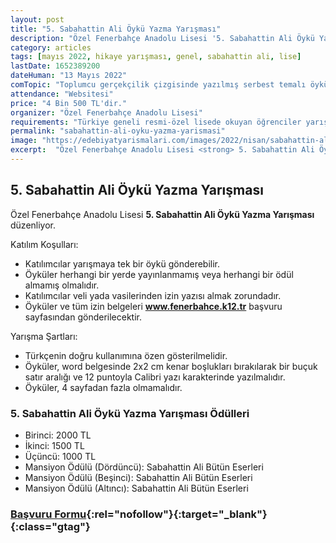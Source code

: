 ```yaml
---
layout: post
title: "5. Sabahattin Ali Öykü Yazma Yarışması"
description: "Özel Fenerbahçe Anadolu Lisesi '5. Sabahattin Ali Öykü Yazma Yarışması' düzenliyor."
category: articles
tags: [mayıs 2022, hikaye yarışması, genel, sabahattin ali, lise]
lastDate: 1652389200
dateHuman: "13 Mayıs 2022"
comTopic: "Toplumcu gerçekçilik çizgisinde yazılmış serbest temalı öyküler"
attendance: "Websitesi"
price: "4 Bin 500 TL'dir."
organizer: "Özel Fenerbahçe Anadolu Lisesi"
requirements: "Türkiye geneli resmi-özel lisede okuyan öğrenciler yarışmaya katılabilir."
permalink: "sabahattin-ali-oyku-yazma-yarismasi"
image: "https://edebiyatyarismalari.com/images/2022/nisan/sabahattin-ali-oyku-yazma-yarismasi.jpg"
excerpt:  "Özel Fenerbahçe Anadolu Lisesi <strong> 5. Sabahattin Ali Öykü Yazma Yarışması </strong> düzenliyor."
---
```


## 5. Sabahattin Ali Öykü Yazma Yarışması
Özel Fenerbahçe Anadolu Lisesi **5. Sabahattin Ali Öykü Yazma Yarışması** düzenliyor.

Katılım Koşulları:
- Katılımcılar yarışmaya tek bir öykü gönderebilir.
- Öyküler herhangi bir yerde yayınlanmamış veya herhangi bir ödül almamış olmalıdır.
- Katılımcılar veli yada vasilerinden izin yazısı almak zorundadır.
- Öyküler ve tüm izin belgeleri **www.fenerbahce.k12.tr** başvuru sayfasından gönderilecektir.

Yarışma Şartları:
- Türkçenin doğru kullanımına özen gösterilmelidir.
- Öyküler, word belgesinde 2x2 cm kenar boşlukları bırakılarak bir buçuk satır aralığı ve 12 puntoyla Calibri yazı karakterinde yazılmalıdır.
- Öyküler, 4 sayfadan fazla olmamalıdır.


### 5. Sabahattin Ali Öykü Yazma Yarışması Ödülleri
- Birinci: 2000 TL
- İkinci: 1500 TL 
- Üçüncü: 1000 TL 
- Mansiyon Ödülü (Dördüncü): Sabahattin Ali Bütün Eserleri
- Mansiyon Ödülü (Beşinci): Sabahattin Ali Bütün Eserleri
- Mansiyon Ödülü (Altıncı): Sabahattin Ali Bütün Eserleri


### [Başvuru Formu](https://www.fenerbahce.k12.tr/kayit-yarisma/?ref=edebiyatyarismalari.com){:rel="nofollow"}{:target="_blank"}{:class="gtag"}